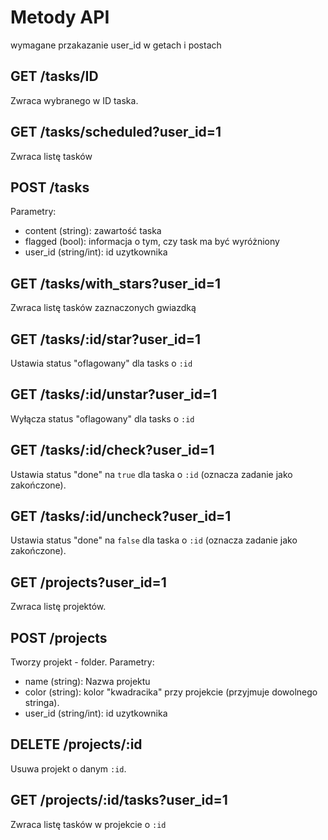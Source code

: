 # Metody API

wymagane przakazanie user_id w getach i postach

## GET /tasks/ID

Zwraca wybranego w ID taska.

## GET /tasks/scheduled?user_id=1

Zwraca listę tasków

## POST /tasks

Parametry:
- content (string): zawartość taska
- flagged (bool): informacja o tym, czy task ma być wyróżniony
- user_id (string/int): id uzytkownika

## GET /tasks/with_stars?user_id=1

Zwraca listę tasków zaznaczonych gwiazdką

## GET /tasks/:id/star?user_id=1

Ustawia status "oflagowany" dla tasks o `:id`

## GET /tasks/:id/unstar?user_id=1

Wyłącza status "oflagowany" dla tasks o `:id`

## GET /tasks/:id/check?user_id=1

Ustawia status "done" na `true` dla taska o `:id` (oznacza zadanie jako zakończone).

## GET /tasks/:id/uncheck?user_id=1

Ustawia status "done" na `false` dla taska o `:id` (oznacza zadanie jako zakończone).

## GET /projects?user_id=1

Zwraca listę projektów.

## POST /projects

Tworzy projekt - folder. Parametry:
- name (string): Nazwa projektu
- color (string): kolor "kwadracika" przy projekcie (przyjmuje dowolnego stringa).
- user_id (string/int): id uzytkownika

## DELETE /projects/:id

Usuwa projekt o danym `:id`.

## GET /projects/:id/tasks?user_id=1

Zwraca listę tasków w projekcie o `:id`
